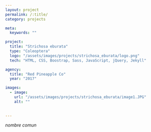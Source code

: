 ```yaml
---
layout: project
permalink: /:title/
category: projects

meta:
  keywords: ""

project:
  title: "Strichosa eburata"
  type: "Coleoptera"
  logo: "/assets/images/projects/strichosa_eburata/logo.png"
  tech: "HTML, CSS, Boostrap, Sass, JavaScript, jQuery, Jekyll"

agency:
  title: "Red Pineapple Co"
  year: "2017"

images:
  - image:
    url: "/assets/images/projects/strichosa_eburata/image1.JPG"
    alt: ""
  
  
---
```

<p><i>nombre comun </i></p>
